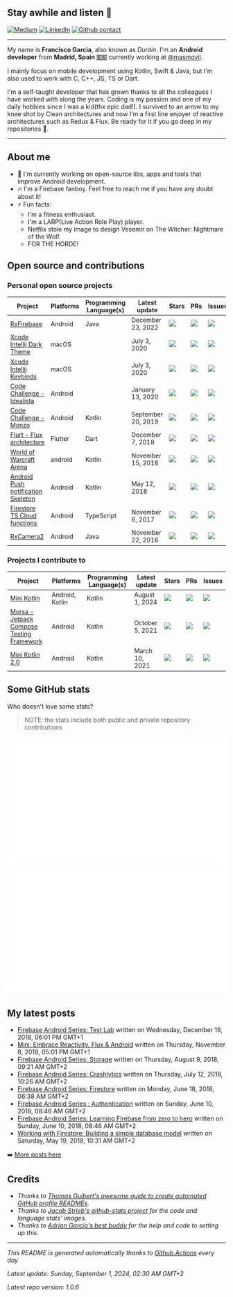 ## Stay awhile and listen :notebook:
[![Medium](https://img.shields.io/badge/%20-00ab6c?color=00ab6c&label=Francisco+Garc%C3%ADa+Sierra&logo=medium&logoColor=white&style=flat-square)](https://medium.com/@franciscodurdingarcia)
[![LinkedIn](https://img.shields.io/badge/%20-0e76a8?color=0e76a8&label=frangsierra&logo=linkedin&logoColor=white&style=flat-square)](https://www.linkedin.com/in/frangsierra)
[![Github contact](https://img.shields.io/badge/%20-f5f5f5?color=f5f5f5&label=Contact%20me%20on%20GitHub&logo=github&logoColor=white&style=flat-square)](https://github.com/frangsierra/frangsierra/issues/new)

------------

My name is **Francisco Garcia**, also known as *Durdin*. I'm an **Android developer** from **Madrid, Spain 🇪🇸** currently working at [@masmovil](https://github.com/masmovil).

I mainly focus on mobile development using Kotlin, Swift & Java, but I'm also used to work with C, C++, JS, TS or Dart.

I'm a self-taught developer that has grown thanks to all the colleagues I have worked with along the years. Coding is my passion and one of my daily hobbies since I was a kid(thx epic dad!).
I survived to an arrow to my knee shot by Clean architectures and now I'm a first line enjoyer of reactive architectures such as Redux & Flux. Be ready for it if you go deep in my repositories :space_invader:.

------------

## About me
- 🔭 I'm currently working on open-source libs, apps and tools that improve Android development.
- :fire: I'm a Firebase fanboy. Feel free to reach me if you have any doubt about it!
- ⚡ Fun facts:
  - I'm a fitness enthusiast.
  - I'm a LARP(Live Action Role Play) player.
  - Netflix stole my image to design Vesemir on The Witcher: Nightmare of the Wolf.
  - FOR THE HORDE!

## Open source and contributions
### Personal open source projects
| Project  |   Platforms   |  Programming Language(s)  | Latest update | Stars | PRs | Issues |
| -------  | ------------- | ------------------------- | ------------- | ----- | --- | ------ |
| [RxFirebase](https:&#x2F;&#x2F;github.com&#x2F;FrangSierra&#x2F;RxFirebase) | Android | Java | December 23, 2022 | ![](https://img.shields.io/github/stars/FrangSierra&#x2F;RxFirebase?style=flat-square) | ![](https://img.shields.io/github/issues-pr/FrangSierra&#x2F;RxFirebase?style=flat-square) | ![](https://img.shields.io/github/issues/FrangSierra&#x2F;RxFirebase?style=flat-square)
| [Xcode Intellij Dark Theme](https:&#x2F;&#x2F;github.com&#x2F;FrangSierra&#x2F;Xcode-IntelliJ-Dark-Color-Theme) | macOS |  | July 3, 2020 | ![](https://img.shields.io/github/stars/FrangSierra&#x2F;Xcode-IntelliJ-Dark-Color-Theme?style=flat-square) | ![](https://img.shields.io/github/issues-pr/FrangSierra&#x2F;Xcode-IntelliJ-Dark-Color-Theme?style=flat-square) | ![](https://img.shields.io/github/issues/FrangSierra&#x2F;Xcode-IntelliJ-Dark-Color-Theme?style=flat-square)
| [Xcode Intellij Keybinds](https:&#x2F;&#x2F;github.com&#x2F;FrangSierra&#x2F;Xcode-IntelliJ-Keybinds) | macOS |  | July 3, 2020 | ![](https://img.shields.io/github/stars/FrangSierra&#x2F;Xcode-IntelliJ-Keybinds?style=flat-square) | ![](https://img.shields.io/github/issues-pr/FrangSierra&#x2F;Xcode-IntelliJ-Keybinds?style=flat-square) | ![](https://img.shields.io/github/issues/FrangSierra&#x2F;Xcode-IntelliJ-Keybinds?style=flat-square)
| [Code Challenge - Idealista](https:&#x2F;&#x2F;github.com&#x2F;FrangSierra&#x2F;android-challenge) | Android |  | January 13, 2020 | ![](https://img.shields.io/github/stars/FrangSierra&#x2F;android-challenge?style=flat-square) | ![](https://img.shields.io/github/issues-pr/FrangSierra&#x2F;android-challenge?style=flat-square) | ![](https://img.shields.io/github/issues/FrangSierra&#x2F;android-challenge?style=flat-square)
| [Code Challenge - Monzo](https:&#x2F;&#x2F;github.com&#x2F;FrangSierra&#x2F;TheGuardianApp) | Android | Kotlin | September 20, 2019 | ![](https://img.shields.io/github/stars/FrangSierra&#x2F;TheGuardianApp?style=flat-square) | ![](https://img.shields.io/github/issues-pr/FrangSierra&#x2F;TheGuardianApp?style=flat-square) | ![](https://img.shields.io/github/issues/FrangSierra&#x2F;TheGuardianApp?style=flat-square)
| [Flurt - Flux architecture](https:&#x2F;&#x2F;github.com&#x2F;FrangSierra&#x2F;Flurt) | Flutter | Dart | December 7, 2018 | ![](https://img.shields.io/github/stars/FrangSierra&#x2F;Flurt?style=flat-square) | ![](https://img.shields.io/github/issues-pr/FrangSierra&#x2F;Flurt?style=flat-square) | ![](https://img.shields.io/github/issues/FrangSierra&#x2F;Flurt?style=flat-square)
| [World of Warcraft Arena](https:&#x2F;&#x2F;github.com&#x2F;FrangSierra&#x2F;WoWArena) | android | Kotlin | November 15, 2018 | ![](https://img.shields.io/github/stars/FrangSierra&#x2F;WoWArena?style=flat-square) | ![](https://img.shields.io/github/issues-pr/FrangSierra&#x2F;WoWArena?style=flat-square) | ![](https://img.shields.io/github/issues/FrangSierra&#x2F;WoWArena?style=flat-square)
| [Android Push notification Skeleton](https:&#x2F;&#x2F;github.com&#x2F;FrangSierra&#x2F;PushNotificationSkeleton) | Android | Kotlin | May 12, 2018 | ![](https://img.shields.io/github/stars/FrangSierra&#x2F;PushNotificationSkeleton?style=flat-square) | ![](https://img.shields.io/github/issues-pr/FrangSierra&#x2F;PushNotificationSkeleton?style=flat-square) | ![](https://img.shields.io/github/issues/FrangSierra&#x2F;PushNotificationSkeleton?style=flat-square)
| [Firestore TS Cloud functions](https:&#x2F;&#x2F;github.com&#x2F;FrangSierra&#x2F;firestore-cloud-functions-typescript) | Android | TypeScript | November 6, 2017 | ![](https://img.shields.io/github/stars/FrangSierra&#x2F;firestore-cloud-functions-typescript?style=flat-square) | ![](https://img.shields.io/github/issues-pr/FrangSierra&#x2F;firestore-cloud-functions-typescript?style=flat-square) | ![](https://img.shields.io/github/issues/FrangSierra&#x2F;firestore-cloud-functions-typescript?style=flat-square)
| [RxCamera2](https:&#x2F;&#x2F;github.com&#x2F;FrangSierra&#x2F;RxCamera2) | Android | Java | November 22, 2016 | ![](https://img.shields.io/github/stars/FrangSierra&#x2F;RxCamera2?style=flat-square) | ![](https://img.shields.io/github/issues-pr/FrangSierra&#x2F;RxCamera2?style=flat-square) | ![](https://img.shields.io/github/issues/FrangSierra&#x2F;RxCamera2?style=flat-square)

### Projects I contribute to
| Project  |   Platforms   |  Programming Language(s)  | Latest update | Stars | PRs | Issues |
| -------  | ------------- | ------------------------- | ------------- | ----- | --- | ------ |
| [Mini Kotlin](https://github.com/hyperdevs-team&#x2F;mini-kotlin) | Android, Kotlin | Kotlin | August 1, 2024 | ![](https://img.shields.io/github/stars/hyperdevs-team&#x2F;mini-kotlin?style=flat-square) | ![](https://img.shields.io/github/issues-pr/hyperdevs-team&#x2F;mini-kotlin?style=flat-square) | ![](https://img.shields.io/github/issues/hyperdevs-team&#x2F;mini-kotlin?style=flat-square)
| [Morsa - Jetpack Compose Testing Framework](https://github.com/hyperdevs-team&#x2F;morsa) | Android | Kotlin | October 5, 2021 | ![](https://img.shields.io/github/stars/hyperdevs-team&#x2F;morsa?style=flat-square) | ![](https://img.shields.io/github/issues-pr/hyperdevs-team&#x2F;morsa?style=flat-square) | ![](https://img.shields.io/github/issues/hyperdevs-team&#x2F;morsa?style=flat-square)
| [Mini Kotlin 2.0](https://github.com/minikorp&#x2F;mini) | Android | Kotlin | March 10, 2021 | ![](https://img.shields.io/github/stars/minikorp&#x2F;mini?style=flat-square) | ![](https://img.shields.io/github/issues-pr/minikorp&#x2F;mini?style=flat-square) | ![](https://img.shields.io/github/issues/minikorp&#x2F;mini?style=flat-square)

## Some GitHub stats
Who doesn't love some stats?
> NOTE: the stats include both public and private repository contributions

![Code stats](https://github.com/frangsierra/github-stats/raw/master/generated/overview.svg)
![Top Langs](https://github.com/frangsierra/github-stats/raw/master/generated/languages.svg)

## My latest posts
* [Firebase Android Series: Test Lab](https:&#x2F;&#x2F;proandroiddev.com&#x2F;firebase-android-series-test-lab-bbcd41104086?source&#x3D;rss-e1b5dc7dff5a------2) written on Wednesday, December 19, 2018, 06:01 PM GMT+1
* [Mini: Embrace Reactivity. Flux &amp; Android](https:&#x2F;&#x2F;medium.com&#x2F;bq-engineering&#x2F;mini-embrace-reactivity-flux-android-a623d1782b29?source&#x3D;rss-e1b5dc7dff5a------2) written on Thursday, November 8, 2018, 05:01 PM GMT+1
* [Firebase Android Series: Storage](https:&#x2F;&#x2F;proandroiddev.com&#x2F;firebase-android-series-storage-f09524008e14?source&#x3D;rss-e1b5dc7dff5a------2) written on Thursday, August 9, 2018, 09:21 AM GMT+2
* [Firebase Android Series: Crashlytics](https:&#x2F;&#x2F;proandroiddev.com&#x2F;firebase-android-series-crashlytics-29de3f507d6?source&#x3D;rss-e1b5dc7dff5a------2) written on Thursday, July 12, 2018, 10:26 AM GMT+2
* [Firebase Android Series: Firestore](https:&#x2F;&#x2F;proandroiddev.com&#x2F;firebase-android-series-firestore-17e8951c574e?source&#x3D;rss-e1b5dc7dff5a------2) written on Monday, June 18, 2018, 06:38 AM GMT+2
* [Firebase Android Series : Authentication](https:&#x2F;&#x2F;proandroiddev.com&#x2F;firebase-android-series-authentication-74f209c59738?source&#x3D;rss-e1b5dc7dff5a------2) written on Sunday, June 10, 2018, 08:46 AM GMT+2
* [Firebase Android Series: Learning Firebase from zero to hero](https:&#x2F;&#x2F;proandroiddev.com&#x2F;firebase-android-series-learning-firebase-from-zero-to-hero-3bacbdf8e048?source&#x3D;rss-e1b5dc7dff5a------2) written on Sunday, June 10, 2018, 08:46 AM GMT+2
* [Working with Firestore: Building a simple database model](https:&#x2F;&#x2F;proandroiddev.com&#x2F;working-with-firestore-building-a-simple-database-model-79a5ce2692cb?source&#x3D;rss-e1b5dc7dff5a------2) written on Saturday, May 19, 2018, 10:31 AM GMT+2

➡️ [More posts here](https:&#x2F;&#x2F;medium.com&#x2F;@franciscodurdingarcia?source&#x3D;rss-e1b5dc7dff5a------2)

## Credits
* _Thanks to [Thomas Guibert's awesome guide to create automated GitHub profile READMEs](https://medium.com/swlh/how-to-create-a-self-updating-readme-md-for-your-github-profile-f8b05744ca91)._
* _Thanks to [Jacob Strieb's github-stats project](https://github.com/jstrieb/github-stats) for the code and language stats' images._
* _Thanks to [Adrian García's best buddy](https://github.com/adriangl/adriangl) for the help and code to setting up this._

------------

_This README is generated automatically thanks to [Github Actions](https://github.com/features/actions) every day_ 

_Latest update: Sunday, September 1, 2024, 02:30 AM GMT+2_

_Latest repo version: 1.0.6_
